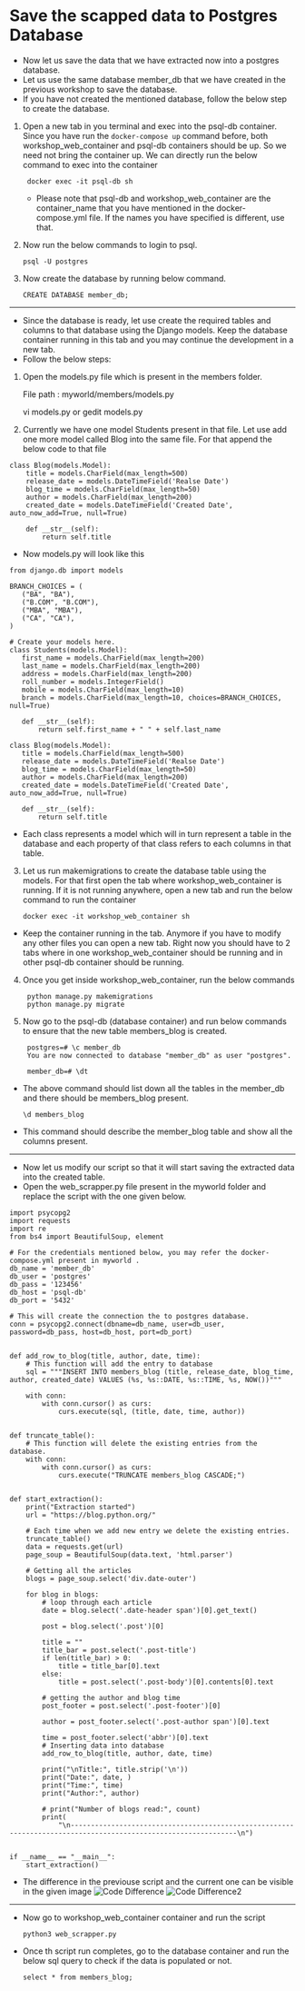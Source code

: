 # Save the scapped data to Postgres Database

- Now let us save the data that we have extracted now into a postgres database.
- Let us use the same database member_db that we have created in the previous workshop to save the database.
- If you have not created the mentioned database, follow the below step to create the database.

1. Open a new tab in you terminal and exec into the psql-db container. Since you have run the `docker-compose up` command 
before, both workshop_web_container and psql-db containers should be up. So we need not bring the container up. We can directly 
   run the below command to exec into the container
   
        docker exec -it psql-db sh

    - Please note that psql-db and workshop_web_container are the container_name that you have mentioned in the 
docker-compose.yml file. If the names you have specified is different, use that.
    
2. Now run the below commands to login to psql.

       psql -U postgres
3. Now create the database by running below command.

       CREATE DATABASE member_db;

<hr/>

- Since the database is ready, let use create the required tables and columns to that database using the Django models. Keep the database container
  running in this tab and you may continue the development in a new tab.
- Follow the below steps:

1. Open the models.py file which is present in the members folder. 

      
     File path : myworld/members/models.py

     vi models.py
        or
     gedit models.py

2. Currently we have one model Students present in that file. Let use add one more model called Blog into the same file.
For that append the below code to that file
   
```buildoutcfg
class Blog(models.Model):
    title = models.CharField(max_length=500)
    release_date = models.DateTimeField('Realse Date')
    blog_time = models.CharField(max_length=50)
    author = models.CharField(max_length=200)
    created_date = models.DateTimeField('Created Date', auto_now_add=True, null=True)
   
    def __str__(self):                               
        return self.title
```

  - Now models.py will look like this
 ```buildoutcfg
from django.db import models
   
BRANCH_CHOICES = (
    ("BA", "BA"),
    ("B.COM", "B.COM"),
    ("MBA", "MBA"),
    ("CA", "CA"),
)
         
# Create your models here.
class Students(models.Model):
    first_name = models.CharField(max_length=200)
    last_name = models.CharField(max_length=200)
    address = models.CharField(max_length=200)
    roll_number = models.IntegerField()
    mobile = models.CharField(max_length=10)
    branch = models.CharField(max_length=10, choices=BRANCH_CHOICES, null=True)
         
    def __str__(self):
        return self.first_name + " " + self.last_name
         
class Blog(models.Model):
    title = models.CharField(max_length=500)
    release_date = models.DateTimeField('Realse Date')
    blog_time = models.CharField(max_length=50)
    author = models.CharField(max_length=200)
    created_date = models.DateTimeField('Created Date', auto_now_add=True, null=True)
             
    def __str__(self):                               
        return self.title
```

   
   - Each class represents a model which will in turn represent a table in the database and each property of that class refers to
each columns in that table.
     
3. Let us run makemigrations to create the database table using the models. For that first open the tab where workshop_web_container is running.
If it is not running anywhere, open a new tab and run the below command to run the container
   
       docker exec -it workshop_web_container sh
  - Keep the container running in the tab. Anymore if you have to modify any other files you can open a new tab. Right now 
you should have to 2 tabs where in one workshop_web_container should be running and in other psql-db container should be running.
    
4. Once you get inside workshop_web_container, run the below commands

        python manage.py makemigrations
        python manage.py migrate
5. Now go to the psql-db (database container) and run below commands to ensure that the new table members_blog is created.

        postgres=# \c member_db
        You are now connected to database "member_db" as user "postgres".
   
        member_db=# \dt
  - The above command should list down all the tables in the member_db and there should be members_blog present.
    
        \d members_blog
  - This command should describe the member_blog table and show all the columns present.

<hr/>

- Now let us modify our script so that it will start saving the extracted data into the created table.
- Open the web_scrapper.py file present in the myworld folder and replace the script with the one given below.

```buildoutcfg
import psycopg2
import requests
import re
from bs4 import BeautifulSoup, element
        
# For the credentials mentioned below, you may refer the docker-compose.yml present in myworld .
db_name = 'member_db'
db_user = 'postgres'
db_pass = '123456'
db_host = 'psql-db'
db_port = '5432'
        
# This will create the connection the to postgres database.
conn = psycopg2.connect(dbname=db_name, user=db_user, password=db_pass, host=db_host, port=db_port)
        
        
def add_row_to_blog(title, author, date, time):
    # This function will add the entry to database
    sql = """INSERT INTO members_blog (title, release_date, blog_time, author, created_date) VALUES (%s, %s::DATE, %s::TIME, %s, NOW())"""
            
    with conn:
        with conn.cursor() as curs:
            curs.execute(sql, (title, date, time, author))
        
        
def truncate_table():
    # This function will delete the existing entries from the database.
    with conn:
        with conn.cursor() as curs:
            curs.execute("TRUNCATE members_blog CASCADE;")
        
        
def start_extraction():
    print("Extraction started")
    url = "https://blog.python.org/"
            
    # Each time when we add new entry we delete the existing entries.
    truncate_table()
    data = requests.get(url)
    page_soup = BeautifulSoup(data.text, 'html.parser')
            
    # Getting all the articles
    blogs = page_soup.select('div.date-outer')
            
    for blog in blogs:
        # loop through each article
        date = blog.select('.date-header span')[0].get_text()
                
        post = blog.select('.post')[0]
                
        title = ""
        title_bar = post.select('.post-title')
        if len(title_bar) > 0:
            title = title_bar[0].text
        else:
            title = post.select('.post-body')[0].contents[0].text
        
        # getting the author and blog time
        post_footer = post.select('.post-footer')[0]
        
        author = post_footer.select('.post-author span')[0].text
        
        time = post_footer.select('abbr')[0].text
        # Inserting data into database
        add_row_to_blog(title, author, date, time)
        
        print("\nTitle:", title.strip('\n'))
        print("Date:", date, )
        print("Time:", time)
        print("Author:", author)
        
        # print("Number of blogs read:", count)
        print(
            "\n---------------------------------------------------------------------------------------------------------------\n")
                
        
if __name__ == "__main__":
    start_extraction()
```
       

  - The difference in the previouse script and the current one can be visible in the given image
    ![Code Difference](Code_difference_1.png)
    ![Code Difference2](code_difference_2.png)
    
<hr/>

    
- Now go to workshop_web_container container and run the script

      python3 web_scrapper.py
- Once th script run completes, go to the database container and run the below sql query to check if the data is populated or not.

      select * from members_blog;